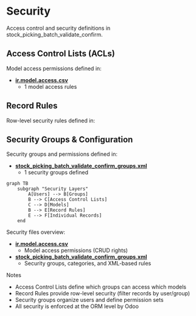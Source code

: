 # Security

Access control and security definitions in stock_picking_batch_validate_confirm.

## Access Control Lists (ACLs)

Model access permissions defined in:
- **[ir.model.access.csv](../stock_picking_batch_validate_confirm/security/ir.model.access.csv)**
  - 1 model access rules

## Record Rules

Row-level security rules defined in:

## Security Groups & Configuration

Security groups and permissions defined in:
- **[stock_picking_batch_validate_confirm_groups.xml](../stock_picking_batch_validate_confirm/security/stock_picking_batch_validate_confirm_groups.xml)**
  - 1 security groups defined

```mermaid
graph TB
    subgraph "Security Layers"
        A[Users] --> B[Groups]
        B --> C[Access Control Lists]
        C --> D[Models]
        B --> E[Record Rules]
        E --> F[Individual Records]
    end
```

Security files overview:
- **[ir.model.access.csv](../stock_picking_batch_validate_confirm/security/ir.model.access.csv)**
  - Model access permissions (CRUD rights)
- **[stock_picking_batch_validate_confirm_groups.xml](../stock_picking_batch_validate_confirm/security/stock_picking_batch_validate_confirm_groups.xml)**
  - Security groups, categories, and XML-based rules

Notes
- Access Control Lists define which groups can access which models
- Record Rules provide row-level security (filter records by user/group)
- Security groups organize users and define permission sets
- All security is enforced at the ORM level by Odoo
